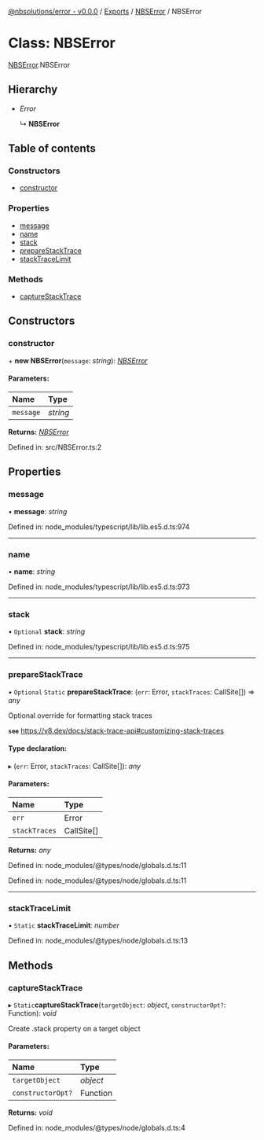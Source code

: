[@nbsolutions/error - v0.0.0](../README.md) / [Exports](../modules.md) / [NBSError](../modules/nbserror.md) / NBSError

# Class: NBSError

[NBSError](../modules/nbserror.md).NBSError

## Hierarchy

* *Error*

  ↳ **NBSError**

## Table of contents

### Constructors

- [constructor](nbserror.nbserror-1.md#constructor)

### Properties

- [message](nbserror.nbserror-1.md#message)
- [name](nbserror.nbserror-1.md#name)
- [stack](nbserror.nbserror-1.md#stack)
- [prepareStackTrace](nbserror.nbserror-1.md#preparestacktrace)
- [stackTraceLimit](nbserror.nbserror-1.md#stacktracelimit)

### Methods

- [captureStackTrace](nbserror.nbserror-1.md#capturestacktrace)

## Constructors

### constructor

\+ **new NBSError**(`message`: *string*): [*NBSError*](nbserror.nbserror-1.md)

#### Parameters:

Name | Type |
:------ | :------ |
`message` | *string* |

**Returns:** [*NBSError*](nbserror.nbserror-1.md)

Defined in: src/NBSError.ts:2

## Properties

### message

• **message**: *string*

Defined in: node_modules/typescript/lib/lib.es5.d.ts:974

___

### name

• **name**: *string*

Defined in: node_modules/typescript/lib/lib.es5.d.ts:973

___

### stack

• `Optional` **stack**: *string*

Defined in: node_modules/typescript/lib/lib.es5.d.ts:975

___

### prepareStackTrace

▪ `Optional` `Static` **prepareStackTrace**: (`err`: Error, `stackTraces`: CallSite[]) => *any*

Optional override for formatting stack traces

**`see`** https://v8.dev/docs/stack-trace-api#customizing-stack-traces

#### Type declaration:

▸ (`err`: Error, `stackTraces`: CallSite[]): *any*

#### Parameters:

Name | Type |
:------ | :------ |
`err` | Error |
`stackTraces` | CallSite[] |

**Returns:** *any*

Defined in: node_modules/@types/node/globals.d.ts:11

Defined in: node_modules/@types/node/globals.d.ts:11

___

### stackTraceLimit

▪ `Static` **stackTraceLimit**: *number*

Defined in: node_modules/@types/node/globals.d.ts:13

## Methods

### captureStackTrace

▸ `Static`**captureStackTrace**(`targetObject`: *object*, `constructorOpt?`: Function): *void*

Create .stack property on a target object

#### Parameters:

Name | Type |
:------ | :------ |
`targetObject` | *object* |
`constructorOpt?` | Function |

**Returns:** *void*

Defined in: node_modules/@types/node/globals.d.ts:4

